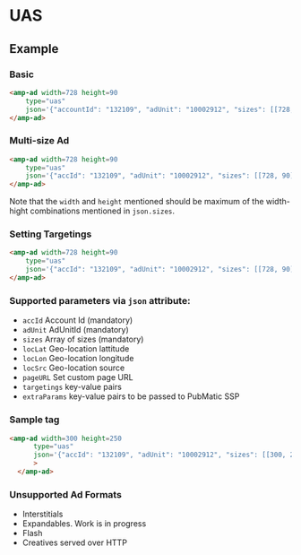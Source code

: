 <!---
Copyright 2015 The AMP HTML Authors. All Rights Reserved.

Licensed under the Apache License, Version 2.0 (the "License");
you may not use this file except in compliance with the License.
You may obtain a copy of the License at

      http://www.apache.org/licenses/LICENSE-2.0

Unless required by applicable law or agreed to in writing, software
distributed under the License is distributed on an "AS-IS" BASIS,
WITHOUT WARRANTIES OR CONDITIONS OF ANY KIND, either express or implied.
See the License for the specific language governing permissions and
limitations under the License.
-->

# UAS

## Example

### Basic

```html
<amp-ad width=728 height=90
    type="uas"
    json='{"accountId": "132109", "adUnit": "10002912", "sizes": [[728, 90]]}'>
</amp-ad>
```

### Multi-size Ad

```html
<amp-ad width=728 height=90
    type="uas"
    json='{"accId": "132109", "adUnit": "10002912", "sizes": [[728, 90], [700, 90], [700, 60]]}'>
</amp-ad>
```
Note that the `width` and `height` mentioned should be maximum of the width-hight combinations mentioned in `json.sizes`.

### Setting Targetings
```html
<amp-ad width=728 height=90
    type="uas"
    json='{"accId": "132109", "adUnit": "10002912", "sizes": [[728, 90]], "targetings": {"country": ["India", "USA"], "car": "Civic"}}'>
</amp-ad>
```

### Supported parameters via `json` attribute:

- `accId` Account Id (mandatory)
- `adUnit` AdUnitId (mandatory)
- `sizes` Array of sizes (mandatory)
- `locLat` Geo-location lattitude
- `locLon` Geo-location longitude
- `locSrc` Geo-location source
- `pageURL` Set custom page URL
- `targetings` key-value pairs
- `extraParams` key-value pairs to be passed to PubMatic SSP

### Sample tag
```html
<amp-ad width=300 height=250
      type="uas"
      json='{"accId": "132109", "adUnit": "10002912", "sizes": [[300, 250]], "targetings": {"country": ["India", "USA"], "car": "Civic"}, "locLat": "12.24", "locLon": "24.13", "locSrc": "wifi", "pageURL": "http://mydomain.com"}'
      >
  </amp-ad>
```

### Unsupported Ad Formats
- Interstitials
- Expandables. Work is in progress
- Flash
- Creatives served over HTTP



